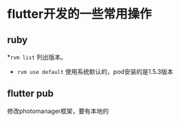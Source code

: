 # flutter开发的一些常用操作

## ruby

*`rvm list` 列出版本。

* `rvm use default` 使用系统默认的，pod安装的是1.5.3版本

## flutter pub

修改photomanager框架，要有本地的